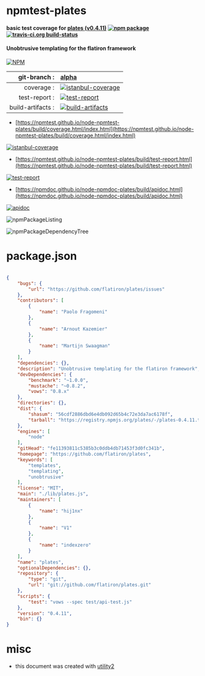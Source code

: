 # npmtest-plates

#### basic test coverage for  [plates (v0.4.11)](https://github.com/flatiron/plates)  [![npm package](https://img.shields.io/npm/v/npmtest-plates.svg?style=flat-square)](https://www.npmjs.org/package/npmtest-plates) [![travis-ci.org build-status](https://api.travis-ci.org/npmtest/node-npmtest-plates.svg)](https://travis-ci.org/npmtest/node-npmtest-plates)

#### Unobtrusive templating for the flatiron framework

[![NPM](https://nodei.co/npm/plates.png?downloads=true&downloadRank=true&stars=true)](https://www.npmjs.com/package/plates)

| git-branch : | [alpha](https://github.com/npmtest/node-npmtest-plates/tree/alpha)|
|--:|:--|
| coverage : | [![istanbul-coverage](https://npmtest.github.io/node-npmtest-plates/build/coverage.badge.svg)](https://npmtest.github.io/node-npmtest-plates/build/coverage.html/index.html)|
| test-report : | [![test-report](https://npmtest.github.io/node-npmtest-plates/build/test-report.badge.svg)](https://npmtest.github.io/node-npmtest-plates/build/test-report.html)|
| build-artifacts : | [![build-artifacts](https://npmtest.github.io/node-npmtest-plates/glyphicons_144_folder_open.png)](https://github.com/npmtest/node-npmtest-plates/tree/gh-pages/build)|

- [https://npmtest.github.io/node-npmtest-plates/build/coverage.html/index.html](https://npmtest.github.io/node-npmtest-plates/build/coverage.html/index.html)

[![istanbul-coverage](https://npmtest.github.io/node-npmtest-plates/build/screenCapture.buildCi.browser.%252Ftmp%252Fbuild%252Fcoverage.lib.html.png)](https://npmtest.github.io/node-npmtest-plates/build/coverage.html/index.html)

- [https://npmtest.github.io/node-npmtest-plates/build/test-report.html](https://npmtest.github.io/node-npmtest-plates/build/test-report.html)

[![test-report](https://npmtest.github.io/node-npmtest-plates/build/screenCapture.buildCi.browser.%252Ftmp%252Fbuild%252Ftest-report.html.png)](https://npmtest.github.io/node-npmtest-plates/build/test-report.html)

- [https://npmdoc.github.io/node-npmdoc-plates/build/apidoc.html](https://npmdoc.github.io/node-npmdoc-plates/build/apidoc.html)

[![apidoc](https://npmdoc.github.io/node-npmdoc-plates/build/screenCapture.buildCi.browser.%252Ftmp%252Fbuild%252Fapidoc.html.png)](https://npmdoc.github.io/node-npmdoc-plates/build/apidoc.html)

![npmPackageListing](https://npmtest.github.io/node-npmtest-plates/build/screenCapture.npmPackageListing.svg)

![npmPackageDependencyTree](https://npmtest.github.io/node-npmtest-plates/build/screenCapture.npmPackageDependencyTree.svg)



# package.json

```json

{
    "bugs": {
        "url": "https://github.com/flatiron/plates/issues"
    },
    "contributors": [
        {
            "name": "Paolo Fragomeni"
        },
        {
            "name": "Arnout Kazemier"
        },
        {
            "name": "Martijn Swaagman"
        }
    ],
    "dependencies": {},
    "description": "Unobtrusive templating for the flatiron framework",
    "devDependencies": {
        "benchmark": "~1.0.0",
        "mustache": "~0.8.2",
        "vows": "0.8.x"
    },
    "directories": {},
    "dist": {
        "shasum": "56cdf2886dbd6e4db092d65b4c72e3da7ac6178f",
        "tarball": "https://registry.npmjs.org/plates/-/plates-0.4.11.tgz"
    },
    "engines": [
        "node"
    ],
    "gitHead": "fe11393811c5385b3c0ddb4db71453f3d0fc341b",
    "homepage": "https://github.com/flatiron/plates",
    "keywords": [
        "templates",
        "templating",
        "unobtrusive"
    ],
    "license": "MIT",
    "main": "./lib/plates.js",
    "maintainers": [
        {
            "name": "hij1nx"
        },
        {
            "name": "V1"
        },
        {
            "name": "indexzero"
        }
    ],
    "name": "plates",
    "optionalDependencies": {},
    "repository": {
        "type": "git",
        "url": "git://github.com/flatiron/plates.git"
    },
    "scripts": {
        "test": "vows --spec test/api-test.js"
    },
    "version": "0.4.11",
    "bin": {}
}
```



# misc
- this document was created with [utility2](https://github.com/kaizhu256/node-utility2)
